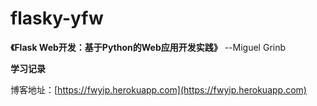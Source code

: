 # flasky-yfw
**《Flask Web开发：基于Python的Web应用开发实践》** --Miguel Grinb

**学习记录**

博客地址：[https://fwyip.herokuapp.com](https://fwyip.herokuapp.com)